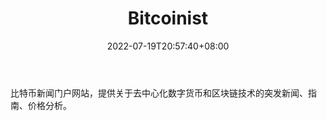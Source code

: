 ﻿---
weight: 
title: "Bitcoinist"
description: "成立于2013年，已迅速成为比特币，数字货币和区块链技术信息的主要来源"
date: 2022-07-19T20:57:40+08:00
lastmod: 2022-07-19T11:12:40+08:00
draft: false
authors: ["Cindy"]
featuredImage: "bitcoinist.png"
link: "https://bitcoinist.com/"
tags: ["元宇宙资讯","Bitcoinist"]
categories: ["navigation"]
navigation: ["元宇宙资讯"]
lightgallery: true
toc: true
pinned: false
recommend: false
recommend1: false
---
比特币新闻门户网站，提供关于去中心化数字货币和区块链技术的突发新闻、指南、价格分析。

